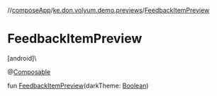 //[composeApp](../../index.md)/[ke.don.volyum.demo.previews](index.md)/[FeedbackItemPreview](-feedback-item-preview.md)

# FeedbackItemPreview

[android]\

@[Composable](https://developer.android.com/reference/kotlin/androidx/compose/runtime/Composable.html)

fun [FeedbackItemPreview](-feedback-item-preview.md)(darkTheme: [Boolean](https://kotlinlang.org/api/core/kotlin-stdlib/kotlin/-boolean/index.html))
